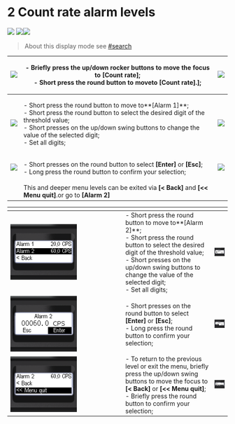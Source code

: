 # 2 Count rate   alarm levels

![](../../.gitbook/assets/dose\_rate\_sym.png)  ![](../../.gitbook/assets/lookup\_sym.png)![](<../../.gitbook/assets/cr\_alarm\_1 (2).png>)

> About this display mode see [#search](../display-modes.md#search "mention")

| ![](<../../.gitbook/assets/settings\_modality\_Zv\_per\_h\_f (2).png>)                                | <p>- Briefly press the up/down rocker buttons to move the focus to <strong>[Count rate]</strong>;<br>- Short press the round button to moveto <strong>[Count rate]</strong>.<strong>]</strong>;</p>                                                                  | ![](../../.gitbook/assets/settings\_count\_rate\_selected\_f.png)                                    |
| ----------------------------------------------------------------------------------------------------- | -------------------------------------------------------------------------------------------------------------------------------------------------------------------------------------------------------------------------------------------------------------------- | ---------------------------------------------------------------------------------------------------- |
| ![](../../.gitbook/assets/settings\_count\_rate\_threshold\_1\_selected\_f.png)                       | <p>- Short press the round button to move to**[Alarm 1]**;<br>- Short press the round button to select the desired digit of the threshold value;<br>- Short presses on the up/down swing buttons to change the value of the selected digit;<br>- Set all digits;</p> | ![](../../.gitbook/assets/settings\_count\_rate\_threshold\_1\_set\_dialog\_f.png)                   |
| ![](../../.gitbook/assets/settings\_count\_rate\_threshold\_1\_set\_dialog\_confirm\_selected\_f.png) | <p>- Short presses on the round button to select <strong>[Enter]</strong> or <strong>[Esc]</strong>;<br>- Long press the round button to confirm your selection;</p>                                                                                                 | ![](../../.gitbook/assets/settings\_count\_rate\_threshold\_1\_set\_dialog\_cancel\_selected\_f.png) |
|                                                                                                       | This and deeper menu levels can be exited via **\[< Back]** and **\[<< Menu quit]**.or go to **\[Alarm 2]**                                                                                                                                                          |                                                                                                      |

<table data-header-hidden><thead><tr><th width="249"></th><th></th><th></th></tr></thead><tbody><tr><td><img src="../../.gitbook/assets/settings_count_rate_threshold_2_selected_f.png" alt=""></td><td>- Short press the round button to move to**[Alarm 2]**;<br>- Short press the round button to select the desired digit of the threshold value;<br>- Short presses on the up/down swing buttons to change the value of the selected digit;<br>- Set all digits;</td><td><img src="../../.gitbook/assets/settings_count_rate_threshold_2_set_dialog_f.png" alt=""></td></tr><tr><td><img src="../../.gitbook/assets/settings_count_rate_threshold_2_set_dialog_confirml_selected_f.png" alt=""></td><td>- Short presses on the round button to select <strong>[Enter]</strong> or <strong>[Esc]</strong>;<br>- Long press the round button to confirm your selection;</td><td><img src="../../.gitbook/assets/settings_count_rate_threshold_2_set_dialog_cancel_selected_f.png" alt=""></td></tr><tr><td><img src="../../.gitbook/assets/settings_count_rate_thresholds_outoffmenu_selected_f (2).png" alt=""><br></td><td>- To return to the previous level or exit the menu, briefly press the up/down swing buttons to move the focus to <strong>[&#x3C; Back]</strong> or <strong>[&#x3C;&#x3C; Menu quit]</strong>;<br>- Briefly press the round button to confirm your selection;</td><td><img src="../../.gitbook/assets/settings_count_rate_thresholds_outoffmenu_selected_f (3).png" alt=""></td></tr></tbody></table>
